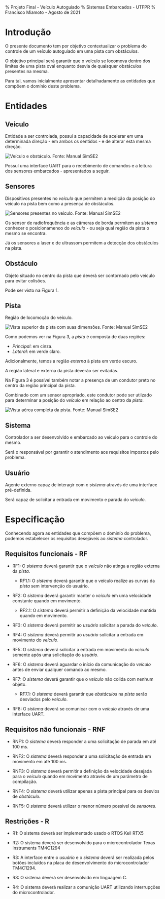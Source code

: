 % Projeto Final - Veículo Autoguiado
% Sistemas Embarcados - UTFPR
% Francisco Miamoto - Agosto de 2021

# Introdução 

O presente documento tem por objetivo contextualizar o problema do controle de um
veículo autoguiado em uma pista com obstáculos.

O objetivo principal será garantir que o veículo se locomova dentro dos limites de uma pista oval enquanto desvia de quaisquer obstáculos presentes na mesma.

Para tal, vamos inicialmente apresentar detalhadamente as entidades que compõem o domínio deste problema.

# Entidades

##  Veículo
Entidade a ser controlada, possui a capacidade de acelerar em uma determinada direção - em ambos os sentidos - e de alterar esta mesma direção.

![Veículo e obstáculo. Fonte: Manual SimSE2](./img/obstacle.png)

Possuí uma interface UART para o recebimento de comandos e a leitura dos sensores embarcados - apresentados a seguir.

## Sensores
Dispositivos presentes no *veículo* que permitem a medição da posição do veículo 
na pista bem como a presença de obstáculos.

![Sensores presentes no *veículo*. Fonte: Manual SimSE2](./img/sensors.png)

Os sensor de radiofrequência e as câmeras de borda permitem ao *sistema* conhecer
o posicionamenoo do *veículo* - ou seja qual região da pista o mesmo se encontra.

Já os sensores a laser e de ultrassom permitem a detecção dos obstáculos na pista.

## Obstáculo
Objeto situado no centro da pista que deverá ser contornado pelo veículo para evitar colisões.

Pode ser visto na Figura 1.

## Pista

Região de locomoção do veículo.

![Vista superior da pista com suas dimensões. Fonte: Manual SimSE2](./img/pista.png)

Como podemos ver na Figura 3, a *pista* é composta de duas regiões:

- *Principal*: em cinza.
- *Lateral*: em verde claro.

Adicionalmente, temos a região *externa* à pista em verde escuro.

A região lateral e externa da pista deverão ser evitadas.

Na Figura 3 é possível também notar a presença de um condutor preto no centro da região principal da pista.

Combinado com um sensor apropriado, este condutor pode ser utilzado para determinar
a posição do *veículo* em relação ao centro da *pista*.

![Vista aérea completa da pista. Fonte: Manual SimSE2](./img/pista2.png)

## Sistema
Controlador a ser desenvolvido e embarcado ao veículo para o controle do mesmo.

Será o responsável por garantir o atendimento aos requisitos impostos pelo problema.

## Usuário
Agente externo capaz de interagir com o *sistema* através de uma interface pré-definida.

Será capaz de solicitar a entrada em movimento e parada do *veículo*.


# Especificação

Conhecendo agora as entidades que compõem o dominío do problema, podemos estabelecer os requisitos desejáveis ao *sistema* controlador.


## Requisitos funcionais - RF

- RF1: O *sistema* deverá garantir que o *veículo* não atinga a região externa da *pista*.
    - RF1.1: O *sistema* deverá garantir que o veículo realize as curvas da *pista* sem intervenção do usuário.

- RF2: O *sistema* deverá garantir manter o *veículo* em uma velocidade constante quando em movimento.
    - RF2.1: O *sistema* deverá permitir a definição da velocidade mantida quando em movimento.

- RF3: O *sistema* deverá permitir ao *usuário* solicitar a parada do *veículo*.

- RF4: O *sistema* deverá permitir ao *usuário* solicitar a entrada em movimento do *veículo*.

- RF5: O *sistema* deverá solicitar a entrada em movimento do *veículo* somente após uma solicitação do *usuário*.

- RF6: O *sistema* deverá aguardar o início da comunicação do *veículo* antes de enviar qualquer comando ao mesmo.

- RF7: O *sistema* deverá garantir que o *veículo* não colida com nenhum objeto.
    - RF7.1: O *sistema* deverá garantir que *obstáculos* na *pista* serão desviados pelo *veículo*.

- RF8: O *sistema* deverá se comunicar com o *veículo* através de uma interface UART.

## Requisitos não funcionais - RNF

- RNF1: O *sistema* deverá responder a uma solicitação de parada em até 100 ms.

- RNF2: O *sistema* deverá responder a uma solicitação de entrada em movimento em até 100 ms.

- RNF3: O *sistema* deverá permitir a definição da velocidade desejada para o *veículo* quando em movimento através de um parâmetro de compilação.

- RNF4: O *sistema* deverá utilizar apenas a pista principal para os desvios de *obstáculo*.

- RNF5: O *sistema* deverá utilizar o menor número possível de *sensores*.

## Restrições - R
- R1: O sistema deverá ser implementado usado o RTOS Keil RTX5

- R2: O sistema deverá ser desenvolvido para o microcontrolador Texas Instruments 
TM4C1294

- R3: A interface entre o *usuário* e o *sistema* deverá ser realizada pelos botões incluídos na placa de desenvolvimento do microcontrolador TM4C1294.

- R3: O sistema deverá ser desenvolvido em linguagem C.

- R4: O sistema deverá realizar a comunição UART utilizando interrupções do microcontrolador.